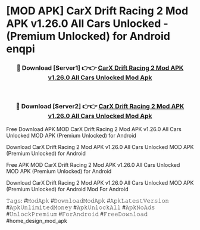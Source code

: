 # [MOD APK] CarX Drift Racing 2 Mod APK v1.26.0 All Cars Unlocked - (Premium Unlocked) for Android enqpi



<div align="center">
<h3>🔴 Download [Server1] 👉👉 <a href="https://momento.my/?title=CarX_Drift_Racing_2_Mod_APK_v1.26.0_All_Cars_Unlocked">CarX Drift Racing 2 Mod APK v1.26.0 All Cars Unlocked Mod Apk</a></h3><br>

<h3>🔴 Download [Server2] 👉👉 <a href="https://momento.my/?title=CarX_Drift_Racing_2_Mod_APK_v1.26.0_All_Cars_Unlocked">CarX Drift Racing 2 Mod APK v1.26.0 All Cars Unlocked Mod Apk</a></h3>
</div>



Free Download APK MOD CarX Drift Racing 2 Mod APK v1.26.0 All Cars Unlocked MOD APK (Premium Unlocked) for Android

Download CarX Drift Racing 2 Mod APK v1.26.0 All Cars Unlocked MOD APK (Premium Unlocked) for Android

Free APK MOD CarX Drift Racing 2 Mod APK v1.26.0 All Cars Unlocked MOD APK (Premium Unlocked) for Android

Download CarX Drift Racing 2 Mod APK v1.26.0 All Cars Unlocked MOD APK (Premium Unlocked) for Android Mod For Android

𝚃𝚊𝚐𝚜: #𝙼𝚘𝚍𝙰𝚙𝚔 #𝙳𝚘𝚠𝚗𝚕𝚘𝚊𝚍𝙼𝚘𝚍𝙰𝚙𝚔 #𝙰𝚙𝚔𝙻𝚊𝚝𝚎𝚜𝚝𝚅𝚎𝚛𝚜𝚒𝚘𝚗 #𝙰𝚙𝚔𝚄𝚗𝚕𝚒𝚖𝚒𝚝𝚎𝚍𝙼𝚘𝚗𝚎𝚢 #𝙰𝚙𝚔𝚄𝚗𝚕𝚘𝚌𝚔𝙰𝚕𝚕 #𝙰𝚙𝚔𝙽𝚘𝙰𝚍𝚜 #𝚄𝚗𝚕𝚘𝚌𝚔𝙿𝚛𝚎𝚖𝚒𝚞𝚖 #𝙵𝚘𝚛𝙰𝚗𝚍𝚛𝚘𝚒𝚍 #𝙵𝚛𝚎𝚎𝙳𝚘𝚠𝚗𝚕𝚘𝚊𝚍 #home_design_mod_apk
